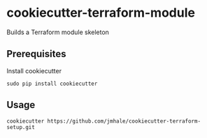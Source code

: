 # cookiecutter-terraform-module
Builds a Terraform module skeleton

## Prerequisites
Install cookiecutter
```
sudo pip install cookiecutter
```

## Usage
`cookiecutter https://github.com/jmhale/cookiecutter-terraform-setup.git`
